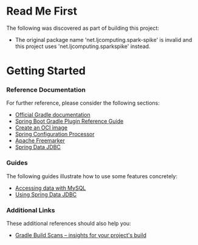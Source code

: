 # Read Me First
The following was discovered as part of building this project:

* The original package name 'net.ljcomputing.spark-spike' is invalid and this project uses 'net.ljcomputing.sparkspike' instead.

# Getting Started

### Reference Documentation
For further reference, please consider the following sections:

* [Official Gradle documentation](https://docs.gradle.org)
* [Spring Boot Gradle Plugin Reference Guide](https://docs.spring.io/spring-boot/docs/2.7.12/gradle-plugin/reference/html/)
* [Create an OCI image](https://docs.spring.io/spring-boot/docs/2.7.12/gradle-plugin/reference/html/#build-image)
* [Spring Configuration Processor](https://docs.spring.io/spring-boot/docs/2.7.12/reference/htmlsingle/#appendix.configuration-metadata.annotation-processor)
* [Apache Freemarker](https://docs.spring.io/spring-boot/docs/2.7.12/reference/htmlsingle/#web.servlet.spring-mvc.template-engines)
* [Spring Data JDBC](https://docs.spring.io/spring-boot/docs/2.7.12/reference/htmlsingle/#data.sql.jdbc)

### Guides
The following guides illustrate how to use some features concretely:

* [Accessing data with MySQL](https://spring.io/guides/gs/accessing-data-mysql/)
* [Using Spring Data JDBC](https://github.com/spring-projects/spring-data-examples/tree/master/jdbc/basics)

### Additional Links
These additional references should also help you:

* [Gradle Build Scans – insights for your project's build](https://scans.gradle.com#gradle)

